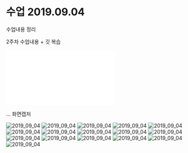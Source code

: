 # 수업 2019.09.04
수업내용 정리

2주차 수업내용 + 깃 복습

![2019_09_04_수업내용](./2019_09_04.txt)


... 화면캡처

![2019_09_04](./images/1.jpg)
![2019_09_04](./images/2.jpg)
![2019_09_04](./images/3.jpg)
![2019_09_04](./images/4.jpg)
![2019_09_04](./images/5.jpg)
![2019_09_04](./images/6.jpg)
![2019_09_04](./images/6_1.jpg)
![2019_09_04](./images/7.jpg)
![2019_09_04](./images/8.jpg)
![2019_09_04](./images/9.jpg)
![2019_09_04](./images/10.jpg)
![2019_09_04](./images/11.jpg)
![2019_09_04](./images/12.jpg)
![2019_09_04](./images/13.jpg)
![2019_09_04](./images/13_1.jpg)
![2019_09_04](./images/14.jpg)